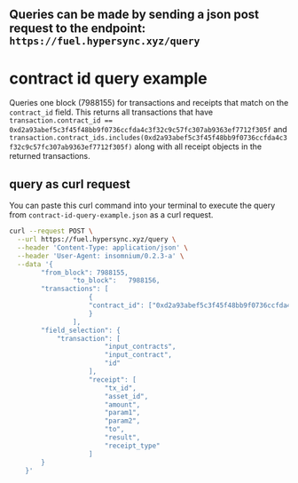 ## Queries can be made by sending a json post request to the endpoint: `https://fuel.hypersync.xyz/query`

# contract id query example
Queries one block (7988155) for transactions and receipts that match on the `contract_id` field.  This returns all transactions that have `transaction.contract_id == 0xd2a93abef5c3f45f48bb9f0736ccfda4c3f32c9c57fc307ab9363ef7712f305f` and `transaction.contract_ids.includes(0xd2a93abef5c3f45f48bb9f0736ccfda4c3f32c9c57fc307ab9363ef7712f305f)` along with all receipt objects in the returned transactions.

## query as curl request
You can paste this curl command into your terminal to execute the query from `contract-id-query-example.json` as a curl request.

```bash
curl --request POST \
  --url https://fuel.hypersync.xyz/query \
  --header 'Content-Type: application/json' \
  --header 'User-Agent: insomnium/0.2.3-a' \
  --data '{
        "from_block": 7988155,
				"to_block":   7988156,
        "transactions": [
					{
					"contract_id": ["0xd2a93abef5c3f45f48bb9f0736ccfda4c3f32c9c57fc307ab9363ef7712f305f"]
					}
				],
        "field_selection": {
       		"transaction": [
						"input_contracts",
						"input_contract",
						"id"
					],
					"receipt": [
						"tx_id",
						"asset_id",
						"amount",
						"param1",
						"param2",
						"to",
						"result",
						"receipt_type"
					]
        }
    }'
```

